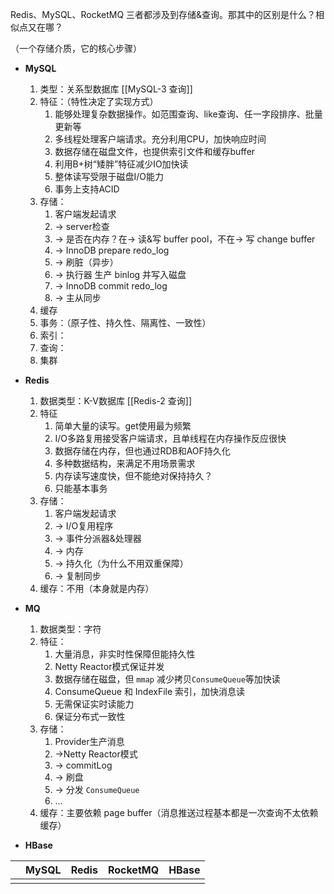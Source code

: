 Redis、MySQL、RocketMQ 三者都涉及到存储&查询。那其中的区别是什么？相似点又在哪？

（一个存储介质，它的核心步骤）
-  **MySQL** 
    1.  类型：关系型数据库  [[MySQL-3 查询]]
    2.  特征：（特性决定了实现方式）
	    1.  能够处理复杂数据操作。如范围查询、like查询、任一字段排序、批量更新等
	    2.  多线程处理客户端请求。充分利用CPU，加快响应时间
	    3.  数据存储在磁盘文件，也提供索引文件和缓存buffer
	    4.  利用B+树“矮胖”特征减少IO加快读
	    5.  整体读写受限于磁盘I/O能力
	    6.  事务上支持ACID
    3.  存储：
	    1.  客户端发起请求
	    2.  -> server检查 
	    3.  -> 是否在内存？在-> 读&写 buffer pool，不在-> 写 change buffer
	    5.  -> InnoDB  prepare  redo_log
	    6.  -> 刷脏（异步）
	    7.  -> 执行器 生产 binlog 并写入磁盘
	    8.  -> InnoDB  commit  redo_log
	    9.  -> 主从同步
    5.  缓存
    6.  事务：（原子性、持久性、隔离性、一致性）
    7.  索引：
    8.  查询：
    9.  集群




-  **Redis**
    1.  数据类型：K-V数据库  [[Redis-2 查询]]
    2.  特征
	    1.  简单大量的读写。get使用最为频繁
	    2.  I/O多路复用接受客户端请求，且单线程在内存操作反应很快
	    3.  数据存储在内存，但也通过RDB和AOF持久化
	    4.  多种数据结构，来满足不用场景需求
	    5.  内存读写速度快，但不能绝对保持持久？
	    6.  只能基本事务
    3.  存储：
	    1.  客户端发起请求
	    2.  -> I/O复用程序 
	    3.  -> 事件分派器&处理器 
	    4.  -> 内存 
	    5.  -> 持久化（为什么不用双重保障）
	    6.  -> 复制同步
    4.  缓存：不用（本身就是内存）




-  **MQ**
	1.  数据类型：字符
	2.  特征：
		1.  大量消息，非实时性保障但能持久性
		2.  Netty Reactor模式保证并发
		3.  数据存储在磁盘，但 `mmap` 减少拷贝`ConsumeQueue`等加快读
		4.   ConsumeQueue 和 IndexFile 索引，加快消息读
		5.  无需保证实时读能力
		6.  保证分布式一致性 
	3.  存储：
		1.  Provider生产消息
		2.  ->Netty Reactor模式 
		3.  -> commitLog 
		4.  -> 刷盘 
		5.  -> 分发 `ConsumeQueue`
		6. ...
	4.  缓存：主要依赖 page buffer（消息推送过程基本都是一次查询不太依赖缓存）



-  **HBase**




|     | MySQL | Redis | RocketMQ | HBase |
| --- | ----- | ----- | -------- | ----- |
|     |       |       |          |       |


